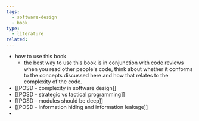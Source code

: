 ```yaml
---
tags:
  - software-design
  - book
type:
  - literature
related:
---
```

- how to use this book 
	- the best way to use this book is in conjunction with code reviews when you read other people's code, think about whether it conforms to the concepts discussed here and how that relates to the complexity of the code.
- [[POSD - complexity in software design]]
- [[POSD - strategic vs tactical programming]]
- [[POSD - modules should be deep]]
- [[POSD - information hiding and information leakage]]
- 